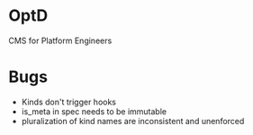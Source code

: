 # OptD

CMS for Platform Engineers

# Bugs

- Kinds don't trigger hooks
- is_meta in spec needs to be immutable
- pluralization of kind names are inconsistent and unenforced
